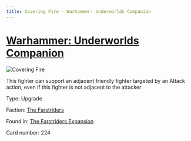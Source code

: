 ```yaml
---
title: Covering Fire - Warhammer: Underworlds Companion
---
```


# [Warhammer: Underworlds Companion](https://guidokessels.github.io/wh-underworlds)

  

![Covering Fire](https://warhammerunderworlds.com/wp-content/uploads/sites/6/2018/03/224_ENG.png)

This fighter can support an adjacent friendly fighter targeted by an Attack action, even if this fighter is not adjacent to the attacker

Type: Upgrade

Faction: [The Farstriders](https://guidokessels.github.io/wh-underworlds/factions/the-farstriders)

Found in: [The Farstriders Expansion](https://guidokessels.github.io/wh-underworlds/locations/the-farstriders-expansion)

Card number: 224
